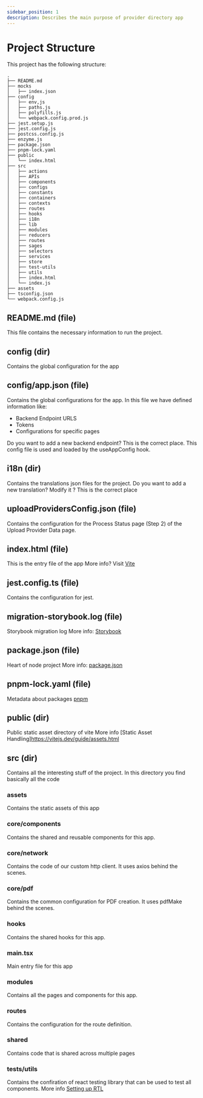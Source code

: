 ```yaml
---
sidebar_position: 1
description: Describes the main purpose of provider directory app
---
```


# Project Structure

This project has the following structure:

```
.
├── README.md
├── mocks
│   ├── index.json
├── config
│   ├── env,js
│   ├── paths.js
│   ├── polyfills.js
│   └── webpack.config.prod.js
├── jest.setup.js
├── jest.config.js
├── postcss.config.js
├── enzyme.js
├── package.json
├── pnpm-lock.yaml
├── public
│   └── index.html
├── src
│   ├── actions
│   ├── APIs
│   ├── components
│   ├── configs
│   ├── constants
│   ├── containers
│   ├── contexts
│   ├── routes
│   ├── hooks
│   ├── i18n
│   ├── lib
│   ├── modules
│   ├── reducers
│   ├── routes
│   ├── sages
│   ├── selectors
│   ├── services
│   ├── store
│   ├── test-utils
│   ├── utils
│   ├── index.html
│   └── index.js
├── assets
├── tsconfig.json
└── webpack.config.js
```

## README.md (file)

This file contains the necessary information to run the project.

## config (dir)

Contains the global configuration for the app

## config/app.json (file)

Contains the global configurations for the app. In this file we have defined information like:

- Backend Endpoint URLS
- Tokens
- Configurations for specific pages

Do you want to add a new backend endpoint? This is the correct place.
This config file is used and loaded by the useAppConfig hook.

## i18n (dir)

Contains the translations json files for the project.
Do you want to add a new translation? Modify it ? This is the correct place

## uploadProvidersConfig.json (file)

Contains the configuration for the Process Status page (Step 2) of the Upload Provider Data page.

## index.html (file)

This is the entry file of the app
More info? Visit [Vite](https://vitejs.dev/guide/#index-html-and-project-root)

## jest.config.ts (file)

Contains the configuration for jest.

## migration-storybook.log (file)

Storybook migration log
More info: [Storybook](https://storybook.js.org)

## package.json (file)

Heart of node project
More info: [package.json](https://docs.npmjs.com/cli/v9/configuring-npm/package-json)

## pnpm-lock.yaml (file)

Metadata about packages
[pnpm](https://pnpm.io/cli/install)

## public (dir)

Public static asset directory of vite
More info [Static Asset Handling]https://vitejs.dev/guide/assets.html

## src (dir)

Contains all the interesting stuff of the project. In this directory you find basically all the code

### assets

Contains the static assets of this app

### core/components

Contains the shared and reusable components for this app.

### core/network

Contains the code of our custom http client. It uses axios behind the scenes.

### core/pdf

Contains the common configuration for PDF creation. It uses pdfMake behind the scenes.

### hooks

Contains the shared hooks for this app.

### main.tsx

Main entry file for this app

### modules

Contains all the pages and components for this app.

### routes

Contains the configuration for the route definition.

### shared

Contains code that is shared across multiple pages

### tests/utils

Contains the confiration of react testing library that can be used to test all components.
More info [Setting up RTL](https://testing-library.com/docs/react-testing-library/setup/)


